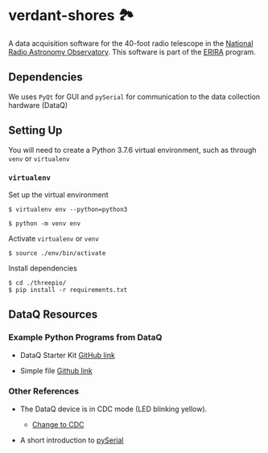 # verdant-shores 🏞️

A data acquisition software for the 40-foot radio telescope in the [National Radio Astronomy Observatory](https://public.nrao.edu/). This software is part of the [ERIRA](https://www.danreichart.com/erira) program. 

## Dependencies

We uses `PyQt` for GUI and `pySerial` for communication to the data collection hardware (DataQ)

## Setting Up

You will need to create a Python 3.7.6 virtual environment, such as through `venv` or `virtualenv`

### `virtualenv`
Set up the virtual environment
```
$ virtualenv env --python=python3
```
```
$ python -m venv env
```
Activate `virtualenv` or `venv`

```
$ source ./env/bin/activate
```

Install dependencies
```
$ cd ./threepio/
$ pip install -r requirements.txt
```

## DataQ Resources
### Example Python Programs from DataQ

* DataQ Starter Kit [GitHub link](https://github.com/dataq-instruments/Python/blob/master/binary_comm/other_models/DataqStarterKit.py)

* Simple file [Github link](https://github.com/dataq-instruments/Simple-Python-Codes/blob/master/simpletest.py)

### Other References

* The DataQ device is in CDC mode (LED blinking yellow).
	* [Change to CDC](https://www.dataq.com/blog/data-acquisition/usb-daq-products-support-libusb-cdc/)

* A short introduction to [pySerial](https://pythonhosted.org/pyserial/shortintro.html)

